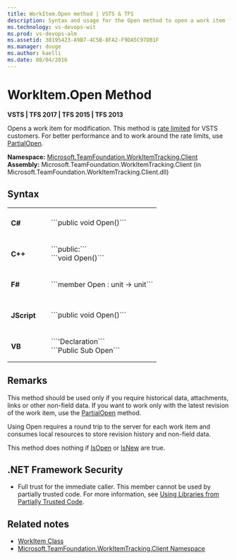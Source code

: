 ```yaml
---
title: WorkItem.Open method | VSTS & TFS 
description: Syntax and usage for the Open method to open a work item for modification when working with Visual Studio Team Services (VSTS) or Team Foundation Server (TFS)  
ms.technology: vs-devops-wit
ms.prod: vs-devops-alm
ms.assetid: 38195423-A9B7-4C5B-8FA2-F9DA5C97DB1F
ms.manager: douge
ms.author: kaelli
ms.date: 08/04/2016
---
```



# WorkItem.Open Method

**VSTS | TFS 2017 | TFS 2015 | TFS 2013**

Opens a work item for modification. This method is [rate limited](../../../reference/rate-limits.md) for VSTS customers. For better performance and to work around the rate limits, use [PartialOpen](partialopen.md).

**Namespace:**   [Microsoft.TeamFoundation.WorkItemTracking.Client](https://msdn.microsoft.com/en-us/library/microsoft.teamfoundation.workitemtracking.client%28v=vs.120%29.aspx)  
**Assembly:**  Microsoft.TeamFoundation.WorkItemTracking.Client (in Microsoft.TeamFoundation.WorkItemTracking.Client.dll)

## Syntax

<table>
<tr>
<td width="75px"> 
<h4>C#</h4>
</td>
<td>
```public void Open()```
</td>
</tr>

<tr>
<td> 
<h4>C++</h4>
</td>
<td>
```public:```<br/>
```void Open()```
</td>
</tr>

<tr>
<td> 
<h4>F#</h4>
</td>
<td>
```member Open : unit -> unit```
</td>
</tr>

<tr>
<td> 
<h4>JScript</h4>
</td>
<td>
```public void Open()```
</td>
</tr>

<tr>
<td> 
<h4>VB</h4>
</td>
<td>
```'Declaration```<br/>
```Public Sub Open```
</td>
</tr>
</table>


<!---
<a data-toggle="collapse" href="#expando-agent-pools">C# ▼</a>
<div class="collapse" id="expando-queues"> 
```public void PartialOpen()```
</div>

<a data-toggle="collapse" href="#expando-agent-pools">C++ ▼</a>
<div class="collapse" id="expando-queues"> 
```public:  
void Open()```
</div>


<a data-toggle="collapse" href="#expando-agent-pools">F# ▼</a>
<div class="collapse" id="expando-queues"> 
```member Open : unit -> unit```
</div>


<a data-toggle="collapse" href="#expando-agent-pools">JScript ▼</a>
<div class="collapse" id="expando-queues"> 
```public function Open()```
</div>

<a data-toggle="collapse" href="#expando-agent-pools">VB ▼</a>
<div class="collapse" id="expando-queues"> 
```'Declaration
Public Sub Open```
</div>
--->
 

## Remarks

This method should be used only if you require historical data, attachments, links or other non-field data. If you want to work only with the latest revision of the work item, use the [PartialOpen](https://msdn.microsoft.com/en-us/library/microsoft.teamfoundation.workitemtracking.client.workitem.partialopen%28v=vs.120%29.aspx) method.

Using Open requires a round trip to the server for each work item and consumes local resources to store revision history and non-field data.

This method does nothing if [IsOpen](https://msdn.microsoft.com/en-us/library/microsoft.teamfoundation.workitemtracking.client.workitem.isopen%28v=vs.120%29.aspx) or [IsNew](https://msdn.microsoft.com/en-us/library/microsoft.teamfoundation.workitemtracking.client.workitem.isnew%28v=vs.120%29.aspx) are true.

## .NET Framework Security

- Full trust for the immediate caller. This member cannot be used by partially trusted code. For more information, see [Using Libraries from Partially Trusted Code](https://msdn.microsoft.com/en-us/library/8skskf63%28v=vs.120%29.aspx).

## Related notes

- [WorkItem Class](https://msdn.microsoft.com/en-us/library/microsoft.teamfoundation.workitemtracking.client.workitem%28v=vs.120%29.aspx)  
- [Microsoft.TeamFoundation.WorkItemTracking.Client Namespace](https://msdn.microsoft.com/en-us/library/microsoft.teamfoundation.workitemtracking.client%28v=vs.120%29.aspx)  
